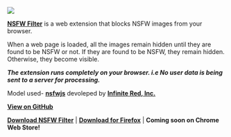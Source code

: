 ![](https://github.com/navendu-pottekkat/nsfw-filter/blob/master/demo/images/preview.png)

[**NSFW Filter**](https://github.com/navendu-pottekkat/nsfw-filter) is a web extension that blocks NSFW images from your browser.

When a web page is loaded, all the images remain hidden until they are found to be NSFW or not. If they are found to be NSFW, they remain hidden. Otherwise, they become visible.

***The extension runs completely on your browser. i.e No user data is being sent to a server for processing.***

Model used- [**nsfwjs**](https://github.com/infinitered/nsfwjs) devoleped by [**Infinite Red, Inc.**](https://github.com/infinitered)

[**View on GitHub**](https://github.com/navendu-pottekkat/nsfw-filter)

[**Download NSFW Filter**](https://github.com/navendu-pottekkat/nsfw-filter/archive/master.zip) | [**Download for Firefox**](https://addons.mozilla.org/en-US/firefox/addon/nsfw-filter/) | **Coming soon on Chrome Web Store!**
